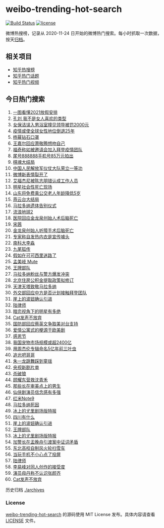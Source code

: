 # weibo-trending-hot-search

[![Build Status](https://github.com/justjavac/weibo-trending-hot-search/workflows/ci/badge.svg?branch=master)](https://github.com/justjavac/weibo-trending-hot-search/actions)
[![license](https://img.shields.io/github/license/justjavac/weibo-trending-hot-search)](https://github.com/justjavac/weibo-trending-hot-search/blob/master/LICENSE)

微博热搜榜，记录从 2020-11-24 日开始的微博热门搜索。每小时抓取一次数据，按天[归档](./archives)。

## 相关项目

- [知乎热搜榜](https://github.com/justjavac/zhihu-trending-top-search)
- [知乎热门话题](https://github.com/justjavac/zhihu-trending-hot-questions)
- [知乎热门视频](https://github.com/justjavac/zhihu-trending-hot-video)

## 今日热门搜索

<!-- BEGIN -->
<!-- 最后更新时间 Fri Nov 27 2020 05:10:37 GMT+0800 (CST) -->
1. [一图看懂2021放假安排](https://s.weibo.com//weibo?q=%23%E4%B8%80%E5%9B%BE%E7%9C%8B%E6%87%822021%E6%94%BE%E5%81%87%E5%AE%89%E6%8E%92%23&Refer=new_time)
1. [孔刘 我不是女人喜欢的类型](https://s.weibo.com//weibo?q=%E5%AD%94%E5%88%98%20%E6%88%91%E4%B8%8D%E6%98%AF%E5%A5%B3%E4%BA%BA%E5%96%9C%E6%AC%A2%E7%9A%84%E7%B1%BB%E5%9E%8B&Refer=top)
1. [女保洁误入男浴室撞见领导被罚2000元](https://s.weibo.com//weibo?q=%23%E5%A5%B3%E4%BF%9D%E6%B4%81%E8%AF%AF%E5%85%A5%E7%94%B7%E6%B5%B4%E5%AE%A4%E6%92%9E%E8%A7%81%E9%A2%86%E5%AF%BC%E8%A2%AB%E7%BD%9A2000%E5%85%83%23&Refer=top)
1. [疫情或使全球女性地位倒退25年](https://s.weibo.com//weibo?q=%23%E7%96%AB%E6%83%85%E6%88%96%E4%BD%BF%E5%85%A8%E7%90%83%E5%A5%B3%E6%80%A7%E5%9C%B0%E4%BD%8D%E5%80%92%E9%80%8025%E5%B9%B4%23&Refer=top)
1. [杨幂钻石口罩](https://s.weibo.com//weibo?q=%23%E6%9D%A8%E5%B9%82%E9%92%BB%E7%9F%B3%E5%8F%A3%E7%BD%A9%23&Refer=top)
1. [王嘉尔回应萧敬腾想吻自己](https://s.weibo.com//weibo?q=%23%E7%8E%8B%E5%98%89%E5%B0%94%E5%9B%9E%E5%BA%94%E8%90%A7%E6%95%AC%E8%85%BE%E6%83%B3%E5%90%BB%E8%87%AA%E5%B7%B1%23&Refer=top)
1. [福奇称如被邀请会加入拜登疫情团队](https://s.weibo.com//weibo?q=%E7%A6%8F%E5%A5%87%E7%A7%B0%E5%A6%82%E8%A2%AB%E9%82%80%E8%AF%B7%E4%BC%9A%E5%8A%A0%E5%85%A5%E6%8B%9C%E7%99%BB%E7%96%AB%E6%83%85%E5%9B%A2%E9%98%9F&Refer=top)
1. [尾号888888手机号85万元拍出](https://s.weibo.com//weibo?q=%23%E5%B0%BE%E5%8F%B7888888%E6%89%8B%E6%9C%BA%E5%8F%B785%E4%B8%87%E5%85%83%E6%8B%8D%E5%87%BA%23&Refer=top)
1. [棋魂大结局](https://s.weibo.com//weibo?q=%23%E6%A3%8B%E9%AD%82%E5%A4%A7%E7%BB%93%E5%B1%80%23&Refer=top)
1. [中国人民解放军仪仗大队荣立一等功](https://s.weibo.com//weibo?q=%E4%B8%AD%E5%9B%BD%E4%BA%BA%E6%B0%91%E8%A7%A3%E6%94%BE%E5%86%9B%E4%BB%AA%E4%BB%97%E5%A4%A7%E9%98%9F%E8%8D%A3%E7%AB%8B%E4%B8%80%E7%AD%89%E5%8A%9F&Refer=top)
1. [微博新表情裂开了](https://s.weibo.com//weibo?q=%23%E5%BE%AE%E5%8D%9A%E6%96%B0%E8%A1%A8%E6%83%85%E8%A3%82%E5%BC%80%E4%BA%86%23&Refer=top)
1. [艾福杰尼被陈志朋错认成工作人员](https://s.weibo.com//weibo?q=%23%E8%89%BE%E7%A6%8F%E6%9D%B0%E5%B0%BC%E8%A2%AB%E9%99%88%E5%BF%97%E6%9C%8B%E9%94%99%E8%AE%A4%E6%88%90%E5%B7%A5%E4%BD%9C%E4%BA%BA%E5%91%98%23&Refer=top)
1. [明星社会性死亡现场](https://s.weibo.com//weibo?q=%23%E6%98%8E%E6%98%9F%E7%A4%BE%E4%BC%9A%E6%80%A7%E6%AD%BB%E4%BA%A1%E7%8E%B0%E5%9C%BA%23&Refer=top)
1. [山东将免费乘公交老人年龄降低5岁](https://s.weibo.com//weibo?q=%23%E5%B1%B1%E4%B8%9C%E5%B0%86%E5%85%8D%E8%B4%B9%E4%B9%98%E5%85%AC%E4%BA%A4%E8%80%81%E4%BA%BA%E5%B9%B4%E9%BE%84%E9%99%8D%E4%BD%8E5%E5%B2%81%23&Refer=top)
1. [燕云台大结局](https://s.weibo.com//weibo?q=%23%E7%87%95%E4%BA%91%E5%8F%B0%E5%A4%A7%E7%BB%93%E5%B1%80%23&Refer=top)
1. [马拉多纳遗体告别仪式](https://s.weibo.com//weibo?q=%E9%A9%AC%E6%8B%89%E5%A4%9A%E7%BA%B3%E9%81%97%E4%BD%93%E5%91%8A%E5%88%AB%E4%BB%AA%E5%BC%8F&Refer=top)
1. [流浪地球2](https://s.weibo.com//weibo?q=%E6%B5%81%E6%B5%AA%E5%9C%B0%E7%90%832&Refer=top)
1. [医院回应金龙泉创始人术后脑死亡](https://s.weibo.com//weibo?q=%23%E5%8C%BB%E9%99%A2%E5%9B%9E%E5%BA%94%E9%87%91%E9%BE%99%E6%B3%89%E5%88%9B%E5%A7%8B%E4%BA%BA%E6%9C%AF%E5%90%8E%E8%84%91%E6%AD%BB%E4%BA%A1%23&Refer=top)
1. [宋茜](https://s.weibo.com//weibo?q=%E5%AE%8B%E8%8C%9C&Refer=top)
1. [金龙泉创始人听障手术后脑死亡](https://s.weibo.com//weibo?q=%E9%87%91%E9%BE%99%E6%B3%89%E5%88%9B%E5%A7%8B%E4%BA%BA%E5%90%AC%E9%9A%9C%E6%89%8B%E6%9C%AF%E5%90%8E%E8%84%91%E6%AD%BB%E4%BA%A1&Refer=top)
1. [专家称自发热内衣是宣传噱头](https://s.weibo.com//weibo?q=%23%E4%B8%93%E5%AE%B6%E7%A7%B0%E8%87%AA%E5%8F%91%E7%83%AD%E5%86%85%E8%A1%A3%E6%98%AF%E5%AE%A3%E4%BC%A0%E5%99%B1%E5%A4%B4%23&Refer=top)
1. [南科大李淼](https://s.weibo.com//weibo?q=%23%E5%8D%97%E7%A7%91%E5%A4%A7%E6%9D%8E%E6%B7%BC%23&Refer=top)
1. [九尾狐传](https://s.weibo.com//weibo?q=%E4%B9%9D%E5%B0%BE%E7%8B%90%E4%BC%A0&Refer=top)
1. [假如在可可西里迷路了](https://s.weibo.com//weibo?q=%23%E5%81%87%E5%A6%82%E5%9C%A8%E5%8F%AF%E5%8F%AF%E8%A5%BF%E9%87%8C%E8%BF%B7%E8%B7%AF%E4%BA%86%23&Refer=top)
1. [孟美岐 Mute](https://s.weibo.com//weibo?q=%E5%AD%9F%E7%BE%8E%E5%B2%90%20Mute&Refer=top)
1. [王牌部队](https://s.weibo.com//weibo?q=%E7%8E%8B%E7%89%8C%E9%83%A8%E9%98%9F&Refer=top)
1. [马拉多纳粉丝与警方爆发冲突](https://s.weibo.com//weibo?q=%23%E9%A9%AC%E6%8B%89%E5%A4%9A%E7%BA%B3%E7%B2%89%E4%B8%9D%E4%B8%8E%E8%AD%A6%E6%96%B9%E7%88%86%E5%8F%91%E5%86%B2%E7%AA%81%23&Refer=top)
1. [北京住房公积金提取政策拟修订](https://s.weibo.com//weibo?q=%E5%8C%97%E4%BA%AC%E4%BD%8F%E6%88%BF%E5%85%AC%E7%A7%AF%E9%87%91%E6%8F%90%E5%8F%96%E6%94%BF%E7%AD%96%E6%8B%9F%E4%BF%AE%E8%AE%A2&Refer=top)
1. [天津天塔致敬马拉多纳](https://s.weibo.com//weibo?q=%23%E5%A4%A9%E6%B4%A5%E5%A4%A9%E5%A1%94%E8%87%B4%E6%95%AC%E9%A9%AC%E6%8B%89%E5%A4%9A%E7%BA%B3%23&Refer=top)
1. [外交部回应中方是否计划接触拜登团队](https://s.weibo.com//weibo?q=%23%E5%A4%96%E4%BA%A4%E9%83%A8%E5%9B%9E%E5%BA%94%E4%B8%AD%E6%96%B9%E6%98%AF%E5%90%A6%E8%AE%A1%E5%88%92%E6%8E%A5%E8%A7%A6%E6%8B%9C%E7%99%BB%E5%9B%A2%E9%98%9F%23&Refer=top)
1. [崖上的波妞确认引进](https://s.weibo.com//weibo?q=%23%E5%B4%96%E4%B8%8A%E7%9A%84%E6%B3%A2%E5%A6%9E%E7%A1%AE%E8%AE%A4%E5%BC%95%E8%BF%9B%23&Refer=top)
1. [陆律师](https://s.weibo.com//weibo?q=%E9%99%86%E5%BE%8B%E5%B8%88&Refer=top)
1. [暗恋视角下的明星有多绝](https://s.weibo.com//weibo?q=%23%E6%9A%97%E6%81%8B%E8%A7%86%E8%A7%92%E4%B8%8B%E7%9A%84%E6%98%8E%E6%98%9F%E6%9C%89%E5%A4%9A%E7%BB%9D%23&Refer=top)
1. [Cat发声不放弃](https://s.weibo.com//weibo?q=Cat%E5%8F%91%E5%A3%B0%E4%B8%8D%E6%94%BE%E5%BC%83&Refer=top)
1. [国防部回应蔡英文争取美对台支持](https://s.weibo.com//weibo?q=%23%E5%9B%BD%E9%98%B2%E9%83%A8%E5%9B%9E%E5%BA%94%E8%94%A1%E8%8B%B1%E6%96%87%E4%BA%89%E5%8F%96%E7%BE%8E%E5%AF%B9%E5%8F%B0%E6%94%AF%E6%8C%81%23&Refer=top)
1. [爱情公寓式的梗源于欧美剧](https://s.weibo.com//weibo?q=%23%E7%88%B1%E6%83%85%E5%85%AC%E5%AF%93%E5%BC%8F%E7%9A%84%E6%A2%97%E6%BA%90%E4%BA%8E%E6%AC%A7%E7%BE%8E%E5%89%A7%23&Refer=top)
1. [感恩节](https://s.weibo.com//weibo?q=%E6%84%9F%E6%81%A9%E8%8A%82&Refer=top)
1. [我国宠物市场规模或超2400亿](https://s.weibo.com//weibo?q=%23%E6%88%91%E5%9B%BD%E5%AE%A0%E7%89%A9%E5%B8%82%E5%9C%BA%E8%A7%84%E6%A8%A1%E6%88%96%E8%B6%852400%E4%BA%BF%23&Refer=top)
1. [用周杰伦专辑命名5亿年前三叶虫](https://s.weibo.com//weibo?q=%23%E7%94%A8%E5%91%A8%E6%9D%B0%E4%BC%A6%E4%B8%93%E8%BE%91%E5%91%BD%E5%90%8D5%E4%BA%BF%E5%B9%B4%E5%89%8D%E4%B8%89%E5%8F%B6%E8%99%AB%23&Refer=top)
1. [追光吧哥哥](https://s.weibo.com//weibo?q=%E8%BF%BD%E5%85%89%E5%90%A7%E5%93%A5%E5%93%A5&Refer=top)
1. [朱一龙跳舞踩到童瑶](https://s.weibo.com//weibo?q=%23%E6%9C%B1%E4%B8%80%E9%BE%99%E8%B7%B3%E8%88%9E%E8%B8%A9%E5%88%B0%E7%AB%A5%E7%91%B6%23&Refer=top)
1. [央视新剧片单](https://s.weibo.com//weibo?q=%23%E5%A4%AE%E8%A7%86%E6%96%B0%E5%89%A7%E7%89%87%E5%8D%95%23&Refer=top)
1. [杀破狼](https://s.weibo.com//weibo?q=%E6%9D%80%E7%A0%B4%E7%8B%BC&Refer=top)
1. [顾耀东营救沈青禾](https://s.weibo.com//weibo?q=%23%E9%A1%BE%E8%80%80%E4%B8%9C%E8%90%A5%E6%95%91%E6%B2%88%E9%9D%92%E7%A6%BE%23&Refer=top)
1. [那些长在审美点上的男生](https://s.weibo.com//weibo?q=%23%E9%82%A3%E4%BA%9B%E9%95%BF%E5%9C%A8%E5%AE%A1%E7%BE%8E%E7%82%B9%E4%B8%8A%E7%9A%84%E7%94%B7%E7%94%9F%23&Refer=top)
1. [仙侠剧演员信念感有多强](https://s.weibo.com//weibo?q=%23%E4%BB%99%E4%BE%A0%E5%89%A7%E6%BC%94%E5%91%98%E4%BF%A1%E5%BF%B5%E6%84%9F%E6%9C%89%E5%A4%9A%E5%BC%BA%23&Refer=top)
1. [红米Note9](https://s.weibo.com//weibo?q=%23%E7%BA%A2%E7%B1%B3Note9%23&Refer=top)
1. [马拉多纳死因](https://s.weibo.com//weibo?q=%E9%A9%AC%E6%8B%89%E5%A4%9A%E7%BA%B3%E6%AD%BB%E5%9B%A0&Refer=top)
1. [冰上的尤里剧场版特报](https://s.weibo.com//weibo?q=%E5%86%B0%E4%B8%8A%E7%9A%84%E5%B0%A4%E9%87%8C%E5%89%A7%E5%9C%BA%E7%89%88%E7%89%B9%E6%8A%A5&Refer=top)
1. [四川有什么](https://s.weibo.com//weibo?q=%23%E5%9B%9B%E5%B7%9D%E6%9C%89%E4%BB%80%E4%B9%88%23&Refer=top)
1. [崖上的波妞确认引进](https://s.weibo.com//weibo?q=%E5%B4%96%E4%B8%8A%E7%9A%84%E6%B3%A2%E5%A6%9E%E7%A1%AE%E8%AE%A4%E5%BC%95%E8%BF%9B&Refer=top)
1. [王牌部队](https://s.weibo.com//weibo?q=%23%E7%8E%8B%E7%89%8C%E9%83%A8%E9%98%9F%23&Refer=top)
1. [冰上的尤里剧场版特报](https://s.weibo.com//weibo?q=%23%E5%86%B0%E4%B8%8A%E7%9A%84%E5%B0%A4%E9%87%8C%E5%89%A7%E5%9C%BA%E7%89%88%E7%89%B9%E6%8A%A5%23&Refer=top)
1. [加警长在孟晚舟引渡案中证词矛盾](https://s.weibo.com//weibo?q=%23%E5%8A%A0%E8%AD%A6%E9%95%BF%E5%9C%A8%E5%AD%9F%E6%99%9A%E8%88%9F%E5%BC%95%E6%B8%A1%E6%A1%88%E4%B8%AD%E8%AF%81%E8%AF%8D%E7%9F%9B%E7%9B%BE%23&Refer=top)
1. [东北高校自制风火轮扫雪车](https://s.weibo.com//weibo?q=%23%E4%B8%9C%E5%8C%97%E9%AB%98%E6%A0%A1%E8%87%AA%E5%88%B6%E9%A3%8E%E7%81%AB%E8%BD%AE%E6%89%AB%E9%9B%AA%E8%BD%A6%23&Refer=top)
1. [当玩手机不小心点了投屏](https://s.weibo.com//weibo?q=%23%E5%BD%93%E7%8E%A9%E6%89%8B%E6%9C%BA%E4%B8%8D%E5%B0%8F%E5%BF%83%E7%82%B9%E4%BA%86%E6%8A%95%E5%B1%8F%23&Refer=top)
1. [陆律师](https://s.weibo.com//weibo?q=%23%E9%99%86%E5%BE%8B%E5%B8%88%23&Refer=top)
1. [李易峰对同人创作的接受度](https://s.weibo.com//weibo?q=%23%E6%9D%8E%E6%98%93%E5%B3%B0%E5%AF%B9%E5%90%8C%E4%BA%BA%E5%88%9B%E4%BD%9C%E7%9A%84%E6%8E%A5%E5%8F%97%E5%BA%A6%23&Refer=top)
1. [演员母丹称不认识张颜齐](https://s.weibo.com//weibo?q=%23%E6%BC%94%E5%91%98%E6%AF%8D%E4%B8%B9%E7%A7%B0%E4%B8%8D%E8%AE%A4%E8%AF%86%E5%BC%A0%E9%A2%9C%E9%BD%90%23&Refer=top)
1. [Cat发声不放弃](https://s.weibo.com//weibo?q=%23Cat%E5%8F%91%E5%A3%B0%E4%B8%8D%E6%94%BE%E5%BC%83%23&Refer=top)
<!-- END -->

历史归档 [./archives](./archives)

### License

[weibo-trending-hot-search](https://github.com/justjavac/weibo-trending-hot-search) 的源码使用 MIT License 发布。具体内容请查看 [LICENSE](./LICENSE) 文件。
